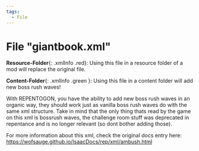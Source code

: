```yaml
---
tags:
  - File
---
```

# File "giantbook.xml"

**Resource-Folder**{: .xmlInfo .red}: Using this file in a resource folder of a mod will replace the original file.

**Content-Folder**{: .xmlInfo .green }: Using this file in a content folder will add new boss rush waves!

With REPENTOGON, you have the ability to add new boss rush waves in an organic way, they should work just as vanilla boss rush waves do with the same xml structure.
Take in mind that the only thing thats read by the game on this xml is bossrush waves, the challenge room stuff was deprecated in repentance and is no longer relevant (so dont bother adding those).

For more information about this xml, check the original docs entry here: https://wofsauge.github.io/IsaacDocs/rep/xml/ambush.html